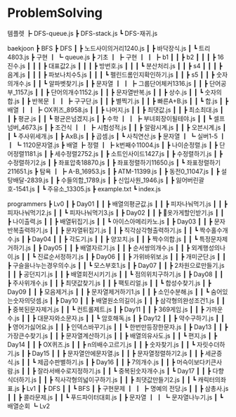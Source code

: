 # ProblemSolving

 템플렛
 ┣ DFS-queue.js
 ┣ DFS-stack.js
 ┗ DFS-재귀.js
 
 baekjoon
 ┣ BFS
 ┣ DFS
 ┃ ┣ 노드사이의거리1240.js
 ┃ ┣ 바닥장식.js
 ┃ ┗ 트리4803.js
 ┣ 구현
 ┃ ┗ queue.js
 ┣ 기초
 ┃ ┣ 구현
 ┃ ┃ ┣ b1
 ┃ ┃ ┣ b2
 ┃ ┃ ┃ ┣ 16진수.js
 ┃ ┃ ┃ ┣ 대표값2.js
 ┃ ┃ ┃ ┣ 방번호.js
 ┃ ┃ ┃ ┗ 분산처리.js
 ┃ ┃ ┣ s4
 ┃ ┃ ┃ ┣ 음계.js
 ┃ ┃ ┃ ┣ 파보나치수5.js
 ┃ ┃ ┃ ┗ 펠린드롬인지확인하기.js
 ┃ ┃ ┣ s5
 ┃ ┃ ┣ 숫자의개수.js
 ┃ ┃ ┗ 알파벳찾기.js
 ┃ ┣ 문자열
 ┃ ┃ ┣ 그룹단어체커1316.js
 ┃ ┃ ┣ 단어공부_1157.js
 ┃ ┃ ┣ 단어의개수1152.js
 ┃ ┃ ┣ 문자열반복.js
 ┃ ┃ ┣ 상수.js
 ┃ ┃ ┗ 숫자의합.js
 ┃ ┣ 반복문
 ┃ ┃ ┣ 구구단.js
 ┃ ┃ ┣ 별찍기.js
 ┃ ┃ ┣ 빠른A+B.js
 ┃ ┃ ┗ 합.js
 ┃ ┣ 배열
 ┃ ┃ ┣ OX퀴즈_8958.js
 ┃ ┃ ┣ 나머지.js
 ┃ ┃ ┣ 최댓값.js
 ┃ ┃ ┣ 최소최대.js
 ┃ ┃ ┣ 평균.js
 ┃ ┃ ┗ 평균은넘겠지.js
 ┃ ┣ 수학
 ┃ ┃ ┣ 부녀회장이될테야.js
 ┃ ┃ ┗ 셀프넘버_4673.js
 ┃ ┣ 조건식
 ┃ ┃ ┣ 시험성적.js
 ┃ ┃ ┣ 알람시계.js
 ┃ ┃ ┣ 오븐시계.js
 ┃ ┃ ┗ 주사위세개.js
 ┃ ┣ AxB.js
 ┃ ┣ 곱셈.js
 ┃ ┗ 사칙연산.js
 ┣ 문자열
 ┃ ┗ 실버1-5
 ┃ ┃ ┗ 1120문자열.js
 ┣ 배열
 ┣ 정렬
 ┃ ┣ k번째수11004.js
 ┃ ┣ 나이순정렬.js
 ┃ ┣ 단어정렬1181.js
 ┃ ┣ 세수정렬2752.js
 ┃ ┣ 소트인사이드1427.js
 ┃ ┣ 수정렬하기.js
 ┃ ┣ 수정렬하기2.js
 ┃ ┣ 좌표압축18870.js
 ┃ ┣ 좌표정렬하기11650.js
 ┃ ┗ 좌표정렬하기211651.js
 ┣ 탐욕
 ┃ ┣ A-B_16953.js
 ┃ ┣ ATM-11399.js
 ┃ ┣ 동전0_11047.js
 ┃ ┣ 설탕배달-2839.js
 ┃ ┣ 수들의합_1789.js
 ┃ ┣ 신입사원_1946.js
 ┃ ┣ 잃어버린괄호-1541.js
 ┃ ┗ 주유소_13305.js
 ┣ example.txt
 ┗ index.js
 
 programmers
 ┣ Lv0
 ┃ ┣ Day01
 ┃ ┃ ┣ 배열의평균값.js
 ┃ ┃ ┣ 피자나눠먹기.js
 ┃ ┃ ┣ 피자나눠먹기2.js
 ┃ ┃ ┗ 피자나눠먹기3.js
 ┃ ┣ Day02
 ┃ ┃ ┣ 옷가게할인받기.js
 ┃ ┃ ┣ 나이출력.js
 ┃ ┃ ┣ 배열뒤집기.js
 ┃ ┃ ┗ 아이스아메리카노.js
 ┃ ┣ Day03
 ┃ ┃ ┣ 문자반복출력하기.js
 ┃ ┃ ┣ 문자열뒤집기.js
 ┃ ┃ ┣ 직각삼각형출력하기.js
 ┃ ┃ ┗ 짝수홀수개수.js
 ┃ ┣ Day04
 ┃ ┃ ┣ 각도기.js
 ┃ ┃ ┣ 양꼬치.js
 ┃ ┃ ┣ 짝수의합.js
 ┃ ┃ ┗ 특정문자제거하기.js
 ┃ ┣ Day05
 ┃ ┃ ┣ 배열자르기.js
 ┃ ┃ ┣ 순서쌍의개수.js
 ┃ ┃ ┣ 외계행성의나이.js
 ┃ ┃ ┗ 진료순서정하기.js
 ┃ ┣ Day06
 ┃ ┃ ┣ 가위바위보.js
 ┃ ┃ ┣ 개미군단.js
 ┃ ┃ ┣ 구슬을나누는경우의수.js
 ┃ ┃ ┗ 모스부호1.js
 ┃ ┣ Day07
 ┃ ┃ ┣ 2차원으로만들기.js
 ┃ ┃ ┣ 공던지기.js
 ┃ ┃ ┣ 배열회전시키기.js
 ┃ ┃ ┗ 점의위치구하기.js
 ┃ ┣ Day08
 ┃ ┃ ┣ 주사위개수.js
 ┃ ┃ ┣ 최댓값찾기.js
 ┃ ┃ ┣ 팩토리얼.js
 ┃ ┃ ┗ 합성수찾기.js
 ┃ ┣ Day09
 ┃ ┃ ┣ 모음제거.js
 ┃ ┃ ┣ 문자열제거하기1.js
 ┃ ┃ ┣ 소인수분해.js
 ┃ ┃ ┗ 숨어있는숫자의덧셈.js
 ┃ ┣ Day10
 ┃ ┃ ┣ 배열원소의길이.js
 ┃ ┃ ┣ 삼각형의완성조건1.js
 ┃ ┃ ┣ 중복된문자제거.js
 ┃ ┃ ┗ 컨트롤제트.js
 ┃ ┣ Day11
 ┃ ┃ ┣ 369게임.js
 ┃ ┃ ┣ 가까운수.js
 ┃ ┃ ┣ 대문자와소문자.js
 ┃ ┃ ┗ 암호해독.js
 ┃ ┣ Day12
 ┃ ┃ ┣ 약수구하기.js
 ┃ ┃ ┣ 영어가싫어요.js
 ┃ ┃ ┣ 인덱스바꾸기.js
 ┃ ┃ ┗ 한번만등장한문자.js
 ┃ ┣ Day13
 ┃ ┃ ┣ 가장큰수찾기.js
 ┃ ┃ ┣ 문자열계산하기.js
 ┃ ┃ ┣ 배열의유사도.js
 ┃ ┃ ┗ 편지.js
 ┃ ┣ Day14
 ┃ ┃ ┣ OX퀴즈.js
 ┃ ┃ ┣ n의배수고르기.js
 ┃ ┃ ┣ 숫자찾기.js
 ┃ ┃ ┗ 자릿수더하기.js
 ┃ ┣ Day15
 ┃ ┃ ┣ 문자열안에문자열.js
 ┃ ┃ ┣ 문자열정렬하기2.js
 ┃ ┃ ┣ 세균증식.js
 ┃ ┃ ┗ 제곱수판별하기.js
 ┃ ┣ Day16
 ┃ ┃ ┣ 7의개수.js
 ┃ ┃ ┣ 머슥이보다키큰사람.js
 ┃ ┃ ┣ 잘라서배수로지정하기.js
 ┃ ┃ ┗ 중복된숫자개수.js
 ┃ ┗ Day17
 ┃ ┃ ┣ 다향식더하기.js
 ┃ ┃ ┣ 직사각형의넓이구하기.js
 ┃ ┃ ┣ 최댓값만들기2.js
 ┃ ┃ ┗ 캐릭터의좌표.js
 ┣ Lv1
 ┃ ┣ DFS
 ┃ ┃ ┗ BFS
 ┃ ┣ 구현문제
 ┃ ┃ ┣ 명예의 전당.js
 ┃ ┃ ┣ 삼총사.js
 ┃ ┃ ┣ 콜라문제.js
 ┃ ┃ ┗ 푸드파이터대회.js
 ┃ ┣ 문자열
 ┃ ┃ ┗ 문자열나누기.js
 ┃ ┗ 배열순회
 ┗ Lv2
